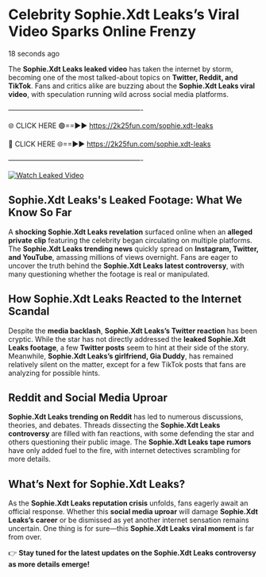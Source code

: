 # Celebrity Sophie.Xdt Leaks’s Viral Video Sparks Online Frenzy

18 seconds ago

The **Sophie.Xdt Leaks leaked video** has taken the internet by storm, becoming one of the most talked-about topics on **Twitter, Reddit, and TikTok**. Fans and critics alike are buzzing about the **Sophie.Xdt Leaks viral video**, with speculation running wild across social media platforms.

———————————————————-

🌐 CLICK HERE 🟢==►► https://2k25fun.com/sophie.xdt-leaks

🔴 CLICK HERE 🌐==►► https://2k25fun.com/sophie.xdt-leaks

———————————————————-

[![Watch Leaked Video](https://miro.medium.com/v2/resize:fit:828/format:webp/1*cilzJN44JGOrTw9NJCrNHA.gif "Watch Leaked Video")](https://2k25fun.com/sophie.xdt-leaks)

## **Sophie.Xdt Leaks's Leaked Footage: What We Know So Far**  
A **shocking Sophie.Xdt Leaks revelation** surfaced online when an **alleged private clip** featuring the celebrity began circulating on multiple platforms. The **Sophie.Xdt Leaks trending news** quickly spread on **Instagram, Twitter, and YouTube**, amassing millions of views overnight. Fans are eager to uncover the truth behind the **Sophie.Xdt Leaks latest controversy**, with many questioning whether the footage is real or manipulated.  

## **How Sophie.Xdt Leaks Reacted to the Internet Scandal**  
Despite the **media backlash**, **Sophie.Xdt Leaks’s Twitter reaction** has been cryptic. While the star has not directly addressed the **leaked Sophie.Xdt Leaks footage**, a few **Twitter posts** seem to hint at their side of the story. Meanwhile, **Sophie.Xdt Leaks’s girlfriend, Gia Duddy**, has remained relatively silent on the matter, except for a few TikTok posts that fans are analyzing for possible hints.  

## **Reddit and Social Media Uproar**  
**Sophie.Xdt Leaks trending on Reddit** has led to numerous discussions, theories, and debates. Threads dissecting the **Sophie.Xdt Leaks controversy** are filled with fan reactions, with some defending the star and others questioning their public image. The **Sophie.Xdt Leaks tape rumors** have only added fuel to the fire, with internet detectives scrambling for more details.  

## **What’s Next for Sophie.Xdt Leaks?**  
As the **Sophie.Xdt Leaks reputation crisis** unfolds, fans eagerly await an official response. Whether this **social media uproar** will damage **Sophie.Xdt Leaks’s career** or be dismissed as yet another internet sensation remains uncertain. One thing is for sure—this **Sophie.Xdt Leaks viral moment** is far from over.  

👉 **Stay tuned for the latest updates on the Sophie.Xdt Leaks controversy as more details emerge!**  